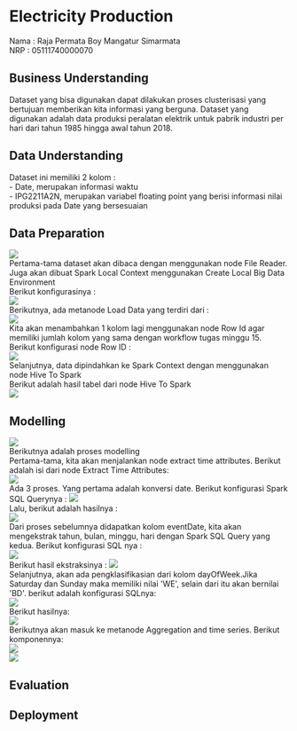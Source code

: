 
<h1> Electricity Production</h1>
Nama : Raja Permata Boy Mangatur Simarmata <br>
NRP : 05111740000070 <br>

<h2>Business Understanding</h2>
Dataset yang bisa digunakan dapat dilakukan proses clusterisasi yang bertujuan memberikan kita informasi yang berguna. Dataset yang digunakan adalah data produksi peralatan elektrik untuk pabrik industri per hari dari tahun 1985 hingga awal tahun 2018. <br>
<h2>Data Understanding</h2>
Dataset ini memiliki 2 kolom : <br>
- Date, merupakan informasi waktu <br>
- IPG2211A2N, merupakan variabel floating point yang berisi informasi nilai produksi pada Date yang bersesuaian<br>
<h2>Data Preparation</h2>
<img src="/Electricity Production/img/dataprep.jpg"><br>
Pertama-tama dataset akan dibaca dengan menggunakan node File Reader. Juga akan dibuat Spark Local Context menggunakan Create Local Big Data Environment<br>
Berikut konfigurasinya : <br>
<img src="/Electricity Production/img/filereader.jpg"><br>
Berikutnya, ada metanode Load Data yang terdiri dari :<br>
<img src="/Electricity Production/img/loaddata.jpg"><br>
Kita akan menambahkan 1 kolom lagi menggunakan node Row Id agar memiliki jumlah kolom yang sama dengan workflow tugas minggu 15. <br>
Berikut konfigurasi node Row ID : <br>
<img src="/Electricity Production/img/rowid.jpg"><br>
Selanjutnya, data dipindahkan ke Spark Context dengan menggunakan node Hive To Spark<br>
Berikut adalah hasil tabel dari node Hive To Spark <br>
<img src="/Electricity Production/img/hivetospark.jpg"><br>
<h2>Modelling</h2>
<img src="/Electricity Production/img/modelling.jpg"><br>
Berikutnya adalah proses modelling<br>
Pertama-tama, kita akan menjalankan node extract time attributes. Berikut adalah isi dari node Extract Time Attributes: <br>
<img src="/Electricity Production/img/extracttime.jpg"><br>
Ada 3 proses. Yang pertama adalah konversi date. Berikut konfigurasi Spark SQL Querynya :
<img src="/Electricity Production/img/konversiconf.jpg"><br>
Lalu, berikut adalah hasilnya :<br>
<img src="/Electricity Production/img/konversires.jpg"><br>
Dari proses sebelumnya didapatkan kolom eventDate, kita akan mengekstrak tahun, bulan, minggu, hari  dengan Spark SQL Query yang kedua. Berikut konfigurasi SQL nya :<br>
<img src="/Electricity Production/img/extconf.jpg"><br>
Berikut hasil ekstraksinya :
<img src="/Electricity Production/img/extres.jpg"><br>
Selanjutnya, akan ada pengklasifikasian dari kolom dayOfWeek.Jika Saturday dan Sunday maka memiliki nilai 'WE', selain dari itu akan bernilai 'BD'. berikut adalah konfigurasi SQLnya:<br>
<img src="/Electricity Production/img/classconf.jpg"><br>
Berikut hasilnya:<br>
<img src="/Electricity Production/img/classres.jpg"><br>
Berikutnya akan masuk ke metanode Aggregation and time series. Berikut komponennya:<br>
<img src="/Electricity Production/img/aggre1.jpg"><br>
<img src="/Electricity Production/img/aggre2.jpg"><br>
<h2>Evaluation</h2>
<h2>Deployment</h2>
